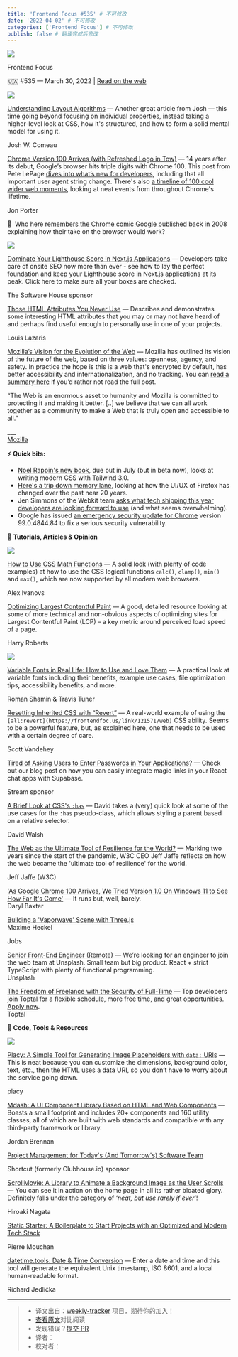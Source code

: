 ```yaml
---
title: 'Frontend Focus #535' # 不可修改
date: '2022-04-02' # 不可修改
categories: ['Frontend Focus'] # 不可修改
publish: false # 翻译完成后修改
---
```


<!--以上是预览信息，图片一张或限制百字左右，前者优先，全文请使用二级及以下标题-->
<!-- more -->

[![](https://res.cloudinary.com/cpress/image/upload/v1602675575/hhmdxfk96fnbq3effjk1.png)](https://frontendfoc.us/link/121549/web)

Frontend Focus

🇺🇦 #​535 — March 30, 2022 | [Read on the web](https://frontendfoc.us/link/121550/web)

[![](https://res.cloudinary.com/cpress/image/upload/w_1280,e_sharpen:60/megipek0qgttgmv3oo52.jpg)](https://frontendfoc.us/link/121551/web)

[Understanding Layout Algorithms](https://frontendfoc.us/link/121551/web "www.joshwcomeau.com") — Another great article from Josh — this time going beyond focusing on individual properties, instead taking a higher-level look at CSS, how it's structured, and how to form a solid mental model for using it.

Josh W. Comeau

[Chrome Version 100 Arrives (with Refreshed Logo in Tow)](https://frontendfoc.us/link/121552/web "www.theverge.com") — 14 years after its debut, Google’s browser hits triple digits with Chrome 100. This post from Pete LePage [dives into what’s new for developers](https://frontendfoc.us/link/121553/web), including that all important user agent string change. There's also [a timeline of 100 cool wider web moments](https://frontendfoc.us/link/121641/web), looking at neat events from throughout Chrome's lifetime.

Jon Porter

🎨  Who here [remembers the Chrome comic Google published](https://frontendfoc.us/link/121554/web) back in 2008 explaining how their take on the browser would work?

[![](https://copm.s3.amazonaws.com/90207ad8.png)](https://frontendfoc.us/link/121604/web)

[Dominate Your Lighthouse Score in Next.js Applications](https://frontendfoc.us/link/121604/web "tsh.io") — Developers take care of onsite SEO now more than ever - see how to lay the perfect foundation and keep your Lighthouse score in Next.js applications at its peak. Click here to make sure all your boxes are checked.

The Software House sponsor

[Those HTML Attributes You Never Use](https://frontendfoc.us/link/121566/web "www.smashingmagazine.com") — Describes and demonstrates some interesting HTML attributes that you may or may not have heard of and perhaps find useful enough to personally use in one of your projects.

Louis Lazaris

[Mozilla’s Vision for the Evolution of the Web](https://frontendfoc.us/link/121557/web "webvision.mozilla.org") — Mozilla has outlined its vision of the future of the web, based on three values: openness, agency, and safety. In practice the hope is this is a web that's encrypted by default, has better accessibility and internationalization, and no tracking. You can [read a summary here](https://frontendfoc.us/link/121558/web) if you’d rather not read the full post.

“The Web is an enormous asset to humanity and Mozilla is committed to protecting it and making it better. \[..\] we believe that we can all work together as a community to make a Web that is truly open and accessible to all.”

\_\_\_  
[Mozilla](https://frontendfoc.us/link/121557/web)

**⚡️ Quick bits:**

*   [Noel Rappin's new book](https://frontendfoc.us/link/121561/web), due out in July (but in beta now), looks at writing modern CSS with Tailwind 3.0.
*   [Here's a trip down memory lane](https://frontendfoc.us/link/121562/web), looking at how the UI/UX of Firefox has changed over the past near 20 years.
*   Jen Simmons of the Webkit team [asks what tech shipping this year developers are looking forward to use](https://frontendfoc.us/link/121563/web) (and what seems overwhelming).
*   Google has issued [an emergency security update for Chrome](https://frontendfoc.us/link/121642/web) version 99.0.4844.84 to fix a serious security vulnerability.

📙 **Tutorials, Articles & Opinion**

[![](https://res.cloudinary.com/cpress/image/upload/w_1280,e_sharpen:60/v1648636747/svcawn1thb31qkvfqa4w.png)](https://frontendfoc.us/link/121564/web)

[How to Use CSS Math Functions](https://frontendfoc.us/link/121564/web "stackdiary.com") — A solid look (with plenty of code examples) at how to use the CSS logical functions `calc()`, `clamp()`, `min()` and `max()`, which are now supported by all modern web browsers.

Alex Ivanovs

[Optimizing Largest Contentful Paint](https://frontendfoc.us/link/121556/web "csswizardry.com") — A good, detailed resource looking at some of more technical and non-obvious aspects of optimizing sites for Largest Contentful Paint (LCP) – a key metric around perceived load speed of a page.

Harry Roberts

[![](https://res.cloudinary.com/cpress/image/upload/w_1280,e_sharpen:60/v1648635006/xg51se7o3mtnmjveykdv.png)](https://frontendfoc.us/link/121567/web)

[Variable Fonts in Real Life: How to Use and Love Them](https://frontendfoc.us/link/121567/web "evilmartians.com") — A practical look at variable fonts including their benefits, example use cases, file optimization tips, accessibility benefits, and more.

Roman Shamin & Travis Tuner

[Resetting Inherited CSS with “Revert”](https://frontendfoc.us/link/121570/web "cloudfour.com") — A real-world example of using the `[all:revert](https://frontendfoc.us/link/121571/web)` CSS ability. Seems to be a powerful feature, but, as explained here, one that needs to be used with a certain degree of care.

Scott Vandehey

[Tired of Asking Users to Enter Passwords in Your Applications?](https://frontendfoc.us/link/121605/web "getstream.io") — Check out our blog post on how you can easily integrate magic links in your React chat apps with Supabase.

Stream sponsor

[A Brief Look at CSS's `:has`](https://frontendfoc.us/link/121572/web "davidwalsh.name") — David takes a (very) quick look at some of the use cases for the `:has` pseudo-class, which allows styling a parent based on a relative selector.

David Walsh

[The Web as the Ultimate Tool of Resilience for the World?](https://frontendfoc.us/link/121565/web "www.w3.org") — Marking two years since the start of the pandemic, W3C CEO Jeff Jaffe reflects on how the web became the 'ultimate tool of resilience' for the world.

Jeff Jaffe (W3C)

['As Google Chrome 100 Arrives, We Tried Version 1.0 On Windows 11 to See How Far It's Come'](https://frontendfoc.us/link/121573/web) — It runs but, well, barely.  
Daryl Baxter

[Building a 'Vaporwave' Scene with Three.js](https://frontendfoc.us/link/121574/web)  
Maxime Heckel

Jobs

[Senior Front-End Engineer (Remote)](https://frontendfoc.us/link/121606/web) — We’re looking for an engineer to join the web team at Unsplash. Small team but big product. React + strict TypeScript with plenty of functional programming.  
Unsplash

[The Freedom of Freelance with the Security of Full-Time](https://frontendfoc.us/link/121607/web) — Top developers join Toptal for a flexible schedule, more free time, and great opportunities. [Apply now](https://frontendfoc.us/link/121607/web).  
Toptal

🔧 **Code, Tools & Resources**

[![](https://res.cloudinary.com/cpress/image/upload/w_1280,e_sharpen:60/bcrzndoe5czayof1trfk.jpg)](https://frontendfoc.us/link/121580/web)

[Placy: A Simple Tool for Generating Image Placeholders with `data:` URIs](https://frontendfoc.us/link/121580/web "placy.org") — This is neat because you can customize the dimensions, background color, text, etc., then the HTML uses a data URI, so you don’t have to worry about the service going down.

placy

[Mdash: A UI Component Library Based on HTML and Web Components](https://frontendfoc.us/link/121579/web "m-docs.org") — Boasts a small footprint and includes 20+ components and 160 utility classes, all of which are built with web standards and compatible with any third-party framework or library.

Jordan Brennan

[Project Management for Today's (And Tomorrow's) Software Team](https://frontendfoc.us/link/121608/web "shortcut.com")

Shortcut (formerly Clubhouse.io) sponsor

[ScrollMovie: A Library to Animate a Background Image as the User Scrolls](https://frontendfoc.us/link/121582/web "nagatapote.github.io") — You can see it in action on the home page in all its rather bloated glory. Definitely falls under the category of ‘_neat, but use rarely if ever_’!

Hiroaki Nagata

[Static Starter: A Boilerplate to Start Projects with an Optimized and Modern Tech Stack](https://frontendfoc.us/link/121583/web "www.staticstarter.com")

Pierre Mouchan

[datetime.tools: Date & Time Conversion](https://frontendfoc.us/link/121581/web "datetime.tools") — Enter a date and time and this tool will generate the equivalent Unix timestamp, ISO 8601, and a local human-readable format.

Richard Jedlička

---
> * 译文出自：[weekly-tracker](https://github.com/FEDarling/weekly-tracker) 项目，期待你的加入！
> * [查看原文](https://frontendfoc.us/issues/535)对比阅读
> * 发现错误？[提交 PR](https://github.com/FEDarling/weekly-tracker/blob/main/weeklys/frontend_focus/535)
> * 译者：
> * 校对者：
